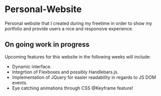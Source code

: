 # Personal-Website
Personal website that I created during my freetime in order to show my portfolio and provide users a nice and responsive experience.

## On going work in progress

Upcoming features for this website in the following weeks will include:

  - Dynamic interface.
  - Integrtion of Flexboxes and possibly Handlebars.js.
  - Implementation of JQuery for easier readability in regards to JS DOM events.
  - Eye catching animations through CSS @Keyframe feature!
